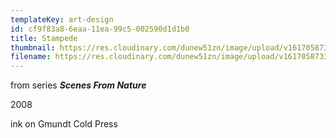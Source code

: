 ```yaml
---
templateKey: art-design
id: cf9f83a8-6eaa-11ea-99c5-002590d1d1b0
title: Stampede
thumbnail: https://res.cloudinary.com/dunew51zn/image/upload/v1617058733/art_design/SFN_stampede_T_cppj90.jpg
filename: https://res.cloudinary.com/dunew51zn/image/upload/v1617058733/art_design/SFN_stampede_lha2ze.jpg
---
```

from series ***Scenes From Nature***

2008

ink on Gmundt Cold Press